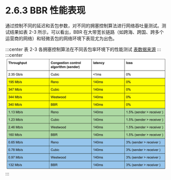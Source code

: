 # 2.6.3 BBR 性能表现

通过控制不同的延迟和丢包参数，对不同的拥塞控制算法进行网络吞吐量测试。测试结果如表 2-3 所示，可以看出，BBR 在大带宽长链路（如跨海、跨国、跨多个运营商的网络）和轻微丢包的网络环境下表现尤为出色。

:::center
表 2-3 各拥塞控制算法在不同丢包率环境下的性能测试 [表数据来源](https://toonk.io/tcp-bbr-exploring-tcp-congestion-control/index.html)
:::
:::center
  ![](../assets/result2.png)<br/>
:::